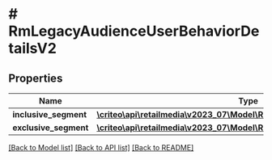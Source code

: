 # # RmLegacyAudienceUserBehaviorDetailsV2

## Properties

Name | Type | Description | Notes
------------ | ------------- | ------------- | -------------
**inclusive_segment** | [**\criteo\api\retailmedia\v2023_07\Model\RmLegacySegmentUserBehaviorV2**](RmLegacySegmentUserBehaviorV2.md) |  |
**exclusive_segment** | [**\criteo\api\retailmedia\v2023_07\Model\RmLegacySegmentUserBehaviorV2**](RmLegacySegmentUserBehaviorV2.md) |  | [optional]

[[Back to Model list]](../../README.md#models) [[Back to API list]](../../README.md#endpoints) [[Back to README]](../../README.md)
